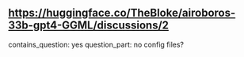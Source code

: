 ## https://huggingface.co/TheBloke/airoboros-33b-gpt4-GGML/discussions/2

contains_question: yes
question_part: no config files?
